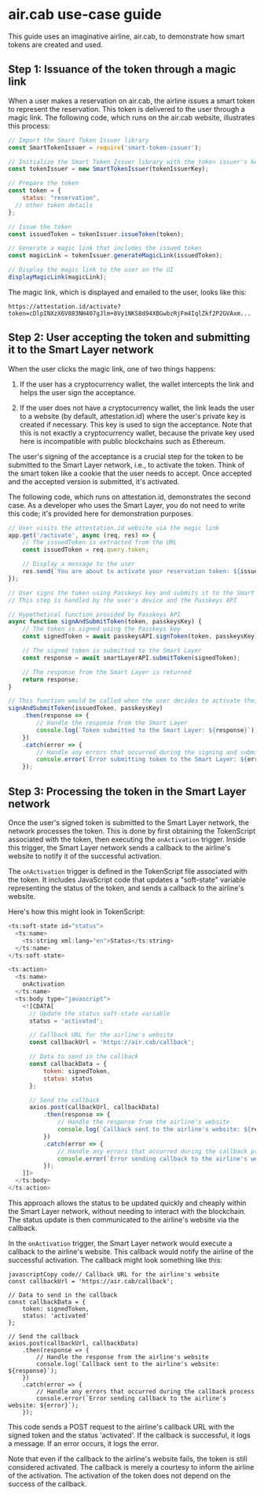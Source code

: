 # air.cab use-case guide

This guide uses an imaginative airline, air.cab, to demonstrate how smart tokens are created and used.

## Step 1: Issuance of the token through a magic link

When a user makes a reservation on air.cab, the airline issues a smart token to represent the reservation. This token is delivered to the user through a magic link. The following code, which runs on the air.cab website, illustrates this process:

```javascript
// Import the Smart Token Issuer library
const SmartTokenIssuer = require('smart-token-issuer');

// Initialize the Smart Token Issuer library with the token issuer's key
const tokenIssuer = new SmartTokenIssuer(tokenIssuerKey);

// Prepare the token
const token = {
    status: "reservation",
  // other token details
};

// Issue the token
const issuedToken = tokenIssuer.issueToken(token);

// Generate a magic link that includes the issued token
const magicLink = tokenIssuer.generateMagicLink(issuedToken);

// Display the magic link to the user on the UI
displayMagicLink(magicLink);
```

The magic link, which is displayed and emailed to the user, looks like this:

```
https://attestation.id/activate?token=cDlpINXzX6V883NH407gJlm+8Vy1NKS8d94XBGwbzRjFm4IqlZkf2P2GVAxm...
```

## Step 2: User accepting the token and submitting it to the Smart Layer network

When the user clicks the magic link, one of two things happens:

1. If the user has a cryptocurrency wallet, the wallet intercepts the link and helps the user sign the acceptance.

2. If the user does not have a cryptocurrency wallet, the link leads the user to a website (by default, attestation.id) where the user's private key is created if necessary. This key is used to sign the acceptance. Note that this is not exactly a cryptocurrency wallet, because the private key used here is incompatible with public blockchains such as Ethereum.

The user's signing of the acceptance is a crucial step for the token to be submitted to the Smart Layer network, i.e., to activate the token. Think of the smart token like a cookie that the user needs to accept. Once accepted and the accepted version is submitted, it's activated.

The following code, which runs on attestation.id, demonstrates the second case. As a developer who uses the Smart Layer, you do not need to write this code; it's provided here for demonstration purposes.

```javascript
// User visits the attestation.id website via the magic link
app.get('/activate', async (req, res) => {
    // The issuedToken is extracted from the URL
    const issuedToken = req.query.token;

    // Display a message to the user
    res.send(`You are about to activate your reservation token: ${issuedToken}`);
});

// User signs the token using Passkeys key and submits it to the Smart Layer
// This step is handled by the user's device and the Passkeys API

// Hypothetical function provided by Passkeys API
async function signAndSubmitToken(token, passkeysKey) {
    // The token is signed using the Passkeys key
    const signedToken = await passkeysAPI.signToken(token, passkeysKey);

    // The signed token is submitted to the Smart Layer
    const response = await smartLayerAPI.submitToken(signedToken);

    // The response from the Smart Layer is returned
    return response;
}

// This function would be called when the user decides to activate their token
signAndSubmitToken(issuedToken, passkeysKey)
    .then(response => {
        // Handle the response from the Smart Layer
        console.log(`Token submitted to the Smart Layer: ${response}`);
    })
    .catch(error => {
        // Handle any errors that occurred during the signing and submission process
        console.error(`Error submitting token to the Smart Layer: ${error}`);
    });
```

## Step 3: Processing the token in the Smart Layer network

Once the user's signed token is submitted to the Smart Layer network, the network processes the token. This is done by first obtaining the TokenScript associated with the token, then executing the `onActivation` trigger. Inside this trigger, the Smart Layer network sends a callback to the airline's website to notify it of the successful activation.

The `onActivation` trigger is defined in the TokenScript file associated with the token. It includes JavaScript code that updates a "soft-state" variable representing the status of the token, and sends a callback to the airline's website.

Here's how this might look in TokenScript:

```javascript
<ts:soft-state id="status">
  <ts:name>
    <ts:string xml:lang="en">Status</ts:string>
  </ts:name>
</ts:soft-state>

<ts:action>
  <ts:name>
    onActivation
  </ts:name>
  <ts:body type="javascript">
    <![CDATA[
      // Update the status soft-state variable
      status = 'activated';

      // Callback URL for the airline's website
      const callbackUrl = 'https://air.cab/callback';

      // Data to send in the callback
      const callbackData = {
          token: signedToken,
          status: status
      };

      // Send the callback
      axios.post(callbackUrl, callbackData)
          .then(response => {
              // Handle the response from the airline's website
              console.log(`Callback sent to the airline's website: ${response}`);
          })
          .catch(error => {
              // Handle any errors that occurred during the callback process
              console.error(`Error sending callback to the airline's website: ${error}`);
          });
    ]]>
  </ts:body>
</ts:action>
```

This approach allows the status to be updated quickly and cheaply within the Smart Layer network, without needing to interact with the blockchain. The status update is then communicated to the airline's website via the callback.

In the `onActivation` trigger, the Smart Layer network would execute a callback to the airline's website. This callback would notify the airline of the successful activation. The callback might look something like this:

```
javascriptCopy code// Callback URL for the airline's website
const callbackUrl = 'https://air.cab/callback';

// Data to send in the callback
const callbackData = {
    token: signedToken,
    status: 'activated'
};

// Send the callback
axios.post(callbackUrl, callbackData)
    .then(response => {
        // Handle the response from the airline's website
        console.log(`Callback sent to the airline's website: ${response}`);
    })
    .catch(error => {
        // Handle any errors that occurred during the callback process
        console.error(`Error sending callback to the airline's website: ${error}`);
    });
```

This code sends a POST request to the airline's callback URL with the signed token and the status 'activated'. If the callback is successful, it logs a message. If an error occurs, it logs the error.

Note that even if the callback to the airline's website fails, the token is still considered activated. The callback is merely a courtesy to inform the airline of the activation. The activation of the token does not depend on the success of the callback.
